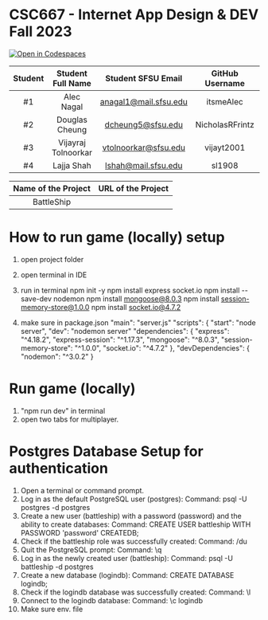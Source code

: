 # CSC667 - Internet App Design & DEV Fall 2023
[![Open in Codespaces](https://classroom.github.com/assets/launch-codespace-7f7980b617ed060a017424585567c406b6ee15c891e84e1186181d67ecf80aa0.svg)](https://classroom.github.com/open-in-codespaces?assignment_repo_id=12578946)

| Student      | Student Full Name |  Student SFSU Email   | GitHub Username |        Discord Username         |
|    :---:     |       :---:       |         :---:         |      :---:      |             :---:               |
|      #1      |     Alec Nagal    | anagal1@mail.sfsu.edu |    itsmeAlec    | aleccsucky/Alec Nagal(nickname) |
|    #2        |   Douglas Cheung  |   dcheung5@sfsu.edu   | NicholasRFrintz |       NicholasRFrintz           |
|    #3        |Vijayraj Tolnoorkar| vtolnoorkar@sfsu.edu  |    vijayt2001   | vj838/ Vijayraj Tolnoorkar      |
|    #4        |    Lajja Shah     |  lshah@mail.sfsu.edu  |    sl1908       |         dukebix                 |


|             Name of the Project               |                            URL of the Project                          | 
|                    :---:                      |                                 :---:                                  |
|   BattleShip                                    |                                                   |  

# How to run game (locally) setup
1. open project folder
   
2. open terminal in IDE
   
3. run in terminal
   npm init -y
   npm install express socket.io
   npm install --save-dev nodemon
   npm install mongoose@8.0.3
   npm install session-memory-store@1.0.0
   npm install socket.io@4.7.2


4. make sure in package.json
   "main": "server.js"
   "scripts": {
       "start": "node server",
       "dev": "nodemon server"
   "dependencies": {
       "express": "^4.18.2",
       "express-session": "^1.17.3",
       "mongoose": "^8.0.3",
       "session-memory-store": "^1.0.0",
       "socket.io": "^4.7.2"
  },
  "devDependencies": {
        "nodemon": "^3.0.2"
  }

# Run game (locally)
1. "npm run dev" in terminal
2. open two tabs for multiplayer.

# Postgres Database Setup for authentication
1.	Open a terminal or command prompt.
2.	Log in as the default PostgreSQL user (postgres):
Command: psql -U postgres -d postgres
3.	Create a new user (battleship) with a password (password) and the ability to create databases:
Command: CREATE USER battleship WITH PASSWORD 'password' CREATEDB;
4.	Check if the battleship role was successfully created:
Command: /du
5.	Quit the PostgreSQL prompt:
Command: \q
6.	Log in as the newly created user (battleship):
Command: psql -U battleship -d postgres
7.	Create a new database (logindb):
Command: CREATE DATABASE logindb;
8.	Check if the logindb database was successfully created:
Command: \l
9.	Connect to the logindb database:
Command: \c logindb
10. Make sure env. file



